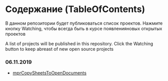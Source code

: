 # Содержание (TableOfContents)
В данном репозитории будет публиковаться список проектов. Нажмите кнопку Watching, чтобы всегда быть в курсе появленияновых открытых проектов

A list of projects will be published in this repository. Click the Watching button to keep abreast of new open source projects

### 06.11.2019 ###
- [mprCopySheetsToOpenDocuments](https://github.com/ModPlus-Software/Revit_mprCopySheetsToOpenDocuments)
